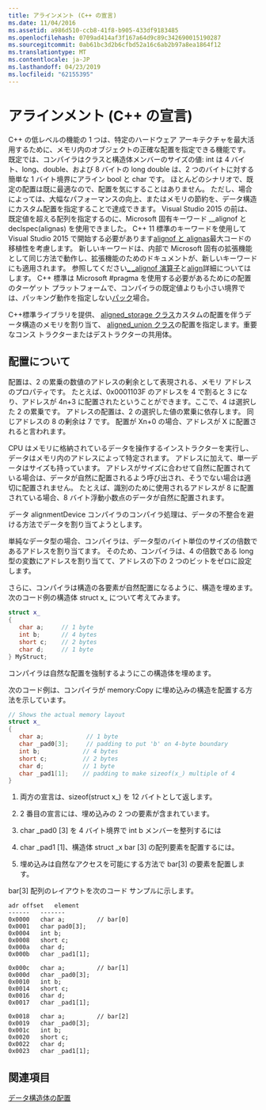 ```yaml
---
title: アラインメント (C++ の宣言)
ms.date: 11/04/2016
ms.assetid: a986d510-ccb8-41f8-b905-433df9183485
ms.openlocfilehash: 0709ad414af3f167a64d9c89c342690015190287
ms.sourcegitcommit: 0ab61bc3d2b6cfbd52a16c6ab2b97a8ea1864f12
ms.translationtype: MT
ms.contentlocale: ja-JP
ms.lasthandoff: 04/23/2019
ms.locfileid: "62155395"
---
```

# <a name="alignment-c-declarations"></a>アラインメント (C++ の宣言)

C++ の低レベルの機能の 1 つは、特定のハードウェア アーキテクチャを最大活用するために、メモリ内のオブジェクトの正確な配置を指定できる機能です。 既定では、コンパイラはクラスと構造体メンバーのサイズの値: int は 4 バイト、long、double、および 8 バイトの long double は、2 つのバイトに対する簡単な 1 バイト境界にアライン bool と char です。 ほとんどのシナリオで、既定の配置は既に最適なので、配置を気にすることはありません。 ただし、場合によっては、大幅なパフォーマンスの向上、またはメモリの節約を、データ構造にカスタム配置を指定することで達成できます。 Visual Studio 2015 の前は、既定値を超える配列を指定するのに、Microsoft 固有キーワード __alignof と declspec(alignas) を使用できました。 C++ 11 標準のキーワードを使用して Visual Studio 2015 で開始する必要があります[alignof と alignas](../cpp/alignof-and-alignas-cpp.md)最大コードの移植性を考慮します。 新しいキーワードは、内部で Microsoft 固有の拡張機能として同じ方法で動作し、拡張機能のためのドキュメントが、新しいキーワードにも適用されます。 参照してください[_ _alignof 演算子](../cpp/alignof-operator.md)と[align](../cpp/align-cpp.md)詳細についてはします。 C++ 標準は Microsoft #pragma を使用する必要があるためにの配置のターゲット プラットフォームで、コンパイラの既定値よりも小さい境界では、パッキング動作を指定しない[パック](../preprocessor/pack.md)場合。

C++標準ライブラリを提供、 [aligned_storage クラス](../standard-library/aligned-storage-class.md)カスタムの配置を伴うデータ構造のメモリを割り当て、 [aligned_union クラス](../standard-library/aligned-union-class.md)の配置を指定します。重要なコンス トラクターまたはデストラクターの共用体。

## <a name="about-alignment"></a>配置について

配置は、2 の累乗の数値のアドレスの剰余として表現される、メモリ アドレスのプロパティです。 たとえば、0x0001103F のアドレスを 4 で割ると 3 になり、アドレスが 4n+3 に配置されたということができます。ここで、4 は選択した 2 の累乗です。 アドレスの配置は、2 の選択した値の累乗に依存します。 同じアドレスの 8 の剰余は 7 です。 配置が Xn+0 の場合、アドレスが X に配置されると言われます。

CPU はメモリに格納されているデータを操作するインストラクターを実行し、データはメモリ内のアドレスによって特定されます。 アドレスに加えて、単一データはサイズも持っています。 アドレスがサイズに合わせて自然に配置されている場合は、データが自然に配置されるよう呼び出され、そうでない場合は適切に配置されません。 たとえば、識別のために使用されるアドレスが 8 に配置されている場合、8 バイト浮動小数点のデータが自然に配置されます。

データ alignmentDevice コンパイラのコンパイラ処理は、データの不整合を避ける方法でデータを割り当てようとします。

単純なデータ型の場合、コンパイラは、データ型のバイト単位のサイズの倍数であるアドレスを割り当てます。 そのため、コンパイラは、4 の倍数である long 型の変数にアドレスを割り当てて、アドレスの下の 2 つのビットをゼロに設定します。

さらに、コンパイラは構造の各要素が自然配置になるように、構造を埋めます。 次のコード例の構造体 struct x_ について考えてみます。

```cpp
struct x_
{
   char a;     // 1 byte
   int b;      // 4 bytes
   short c;    // 2 bytes
   char d;     // 1 byte
} MyStruct;
```

コンパイラは自然な配置を強制するようにこの構造体を埋めます。

次のコード例は、コンパイラが memory:Copy に埋め込みの構造を配置する方法を示しています。

```cpp
// Shows the actual memory layout
struct x_
{
   char a;            // 1 byte
   char _pad0[3];     // padding to put 'b' on 4-byte boundary
   int b;            // 4 bytes
   short c;          // 2 bytes
   char d;           // 1 byte
   char _pad1[1];    // padding to make sizeof(x_) multiple of 4
}
```

1. 両方の宣言は、sizeof(struct x_) を 12 バイトとして返します。

1. 2 番目の宣言には、埋め込みの 2 つの要素が含まれています。

1. char _pad0 [3] を 4 バイト境界で int b メンバーを整列するには

1. char _pad1 [1]、構造体 struct _x bar [3] の配列要素を配置するには。

1. 埋め込みは自然なアクセスを可能にする方法で bar[3] の要素を配置します。

bar[3] 配列のレイアウトを次のコード サンプルに示します。

```
adr offset   element
------   -------
0x0000   char a;         // bar[0]
0x0001   char pad0[3];
0x0004   int b;
0x0008   short c;
0x000a   char d;
0x000b   char _pad1[1];

0x000c   char a;         // bar[1]
0x000d   char _pad0[3];
0x0010   int b;
0x0014   short c;
0x0016   char d;
0x0017   char _pad1[1];

0x0018   char a;         // bar[2]
0x0019   char _pad0[3];
0x001c   int b;
0x0020   short c;
0x0022   char d;
0x0023   char _pad1[1];
```

## <a name="see-also"></a>関連項目

[データ構造体の配置](http://en.wikipedia.org/wiki/Data_structure_alignment)